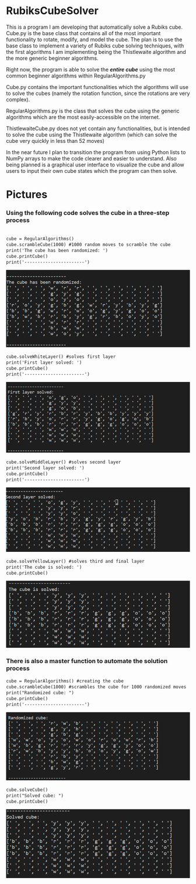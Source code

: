 # RubiksCubeSolver

This is a program I am developing that automatically solve a Rubiks cube. Cube.py is the base class that contains all of the most important functionality to rotate, modify, and model the cube. The plan is to use the base class to implement a variety of Rubiks cube solving techniques, with the first algorithms I am implementing being the Thistlewaite algorithm and the more generic beginner algorithms.

Right now, the program is able to solve the  ***entire cube*** using the most common beginner algorithms within RegularAlgorithms.py

Cube.py contains the important functionalities which the algorithms will use to solve the cubes (namely the rotation function, since the rotations are very complex).

RegularAlgorithms.py is the class that solves the cube using the generic algorithms which are the most easily-accessible on the internet.

ThistlewaiteCube.py does not yet contain any functionalities, but is intended to solve the cube using the Thistlewaite algorithm (which can solve the cube very quickly in less than 52 moves)

In the near future I plan to transition the program from using Python lists to NumPy arrays to make the code clearer and easier to understand.
Also being planned is a graphical user interface to visualize the cube and allow users to input their own cube states which the program can then solve.

# Pictures

### Using the following code solves the cube in a three-step process
```

cube = RegularAlgorithms()
cube.scrambleCube(1000) #1000 random moves to scramble the cube
print('The cube has been randomized: ')
cube.printCube()
print('-----------------------')
```

![Cube is first randomized](WorkingPictures/CubeRandomized.png)
```
cube.solveWhiteLayer() #solves first layer
print('First layer solved: ')
cube.printCube()
print('-----------------------')
```
![Program solves the first layer](WorkingPictures/FirstLayerSolved.png)
```
cube.solveMiddleLayer() #solves second layer
print('Second layer solved: ')
cube.printCube()
print('-----------------------')
```
![Program solves the second layer](WorkingPictures/SecondLayerSolved.png)
```
cube.solveYellowLayer() #solves third and final layer
print('The cube is solved: ')
cube.printCube()
```
![Program finishes solving the cube](WorkingPictures/CubeSolved.png)

### There is also a master function to automate the solution process
```
cube = RegularAlgorithms() #creating the cube
cube.scrambleCube(1000) #scrambles the cube for 1000 randomized moves
print("Randomized cube: ")
cube.printCube()
print('-----------------------')
```
![Cube randomized](WorkingPictures/CubeRandomized_V2.png)
```
cube.solveCube()
print("Solved cube: ")
cube.printCube()
```
![Cube solved](WorkingPictures/CubeSolved_V2.png)

